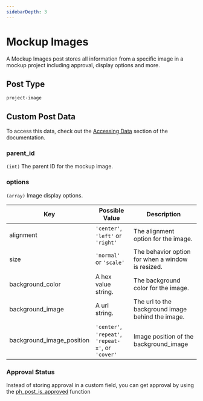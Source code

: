 ```yaml
---
sidebarDepth: 3
---
```


# Mockup Images
A Mockup Images post stores all information from a specific image in a mockup project including
approval, display options and more.

## Post Type
`project-image`

## Custom Post Data
To access this data, check out the [Accessing Data](/data-structures/accessing-data.html) 
section of the documentation.

### parent_id
`(int)` The parent ID for the mockup image.

### options
`(array)` Image display options.

| Key | Possible Value | Description |
|--------|-------------|-------------|
| alignment  | `'center'`, `'left'` or `'right'`| The alignment option for the image. |
| size   | `'normal'` or `'scale'` | The behavior option for when a window is resized. |
| background_color |  A hex value string. | The background color for the image. |
| background_image | A url string. | The url to the background image behind the image. |
| background_image_position | `'center'`, `'repeat'`, `'repeat-x'`, or `'cover'` | Image position of the background_image |

### Approval Status
Instead of storing approval in a custom field, you can get approval by using the [ph_post_is_approved]() function